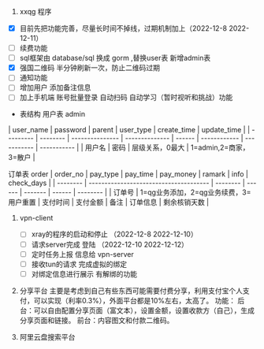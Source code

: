 1. xxqg 程序 
  - [X] 目前先把功能完善，尽量长时间不掉线，过期机制加上（2022-12-8 2022-12-11）
  - [ ] 续费功能
  - [ ] sql框架由 database/sql 换成 gorm ,替换user表 新增admin表
  - [X] 强国二维码 半分钟刷新一次，防止二维码过期
  - [ ] 通知功能 
  - [ ] 增加用户 添加备注信息 
  - [ ] 加上手机端 账号批量登录 自动扫码 自动学习（暂时视听和挑战）功能

- 表结构
用户表 admin

 | user_name | password | parent          | user_type              | create_time | update_time |
| --------- | -------- | --------------- | -------------- | ------ | ------------ | ----------- | ----------- |
| 用户名    | 密码     | 层级关系，0最大 | 1=admin,2=商家，3=散户  |

订单表 order
| order_no | pay_type                               | pay_time | pay_money | ramark | info | check_days |
| -------- | -------------------------------------- | -------- | ------ | -------  | ------ | -------- |
| 订单号   | 1=qg业务添加，2=qg业务续费，3=用户重置 | 支付时间 | 支付金额  | 备注   | 订单信息   | 剩余核销天数 | 




1. vpn-client
   - [ ] xray的程序的启动和停止 （2022-12-8 2022-12-10）
   - [ ] 请求server完成 登陆 （2022-12-10 2022-12-12）
   - [ ] 定时任务上报 信息给  vpn-server 
   - [ ] 接收tun的请求  完成虚拟的绑定
   - [ ] 对绑定信息进行展示 有解绑的功能  

2. 分享平台
   主要是考虑到自己有些东西可能需要付费分享，利用支付宝个人支付，可以实现（利率0.3%），外面平台都是10%左右，太高了。
   功能：
    后台：可以自由配置分享页面（富文本），设置金额，设置收款方（自己），生成分享页面和链接。
    前台：内容图文和付款二维码。

3. 阿里云盘搜索平台
